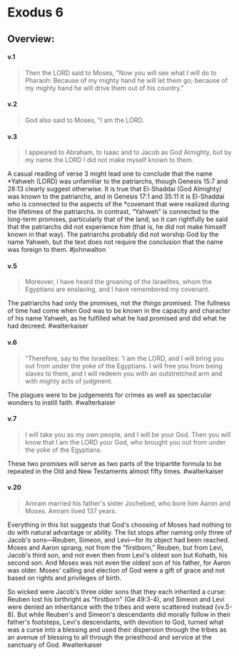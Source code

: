 # Exodus 6

## Overview:


#### v.1
>Then the LORD said to Moses, "Now you will see what I will do to Pharaoh: Because of my mighty hand he will let them go; because of my mighty hand he will drive them out of his country."

#### v.2
>God also said to Moses, "I am the LORD.

#### v.3
>I appeared to Abraham, to Isaac and to Jacob as God Almighty, but by my name the LORD I did not make myself known to them.

A casual reading of verse 3 might lead one to conclude that the name \*Yahweh (LORD) was unfamiliar to the patriarchs, though Genesis 15:7 and 28:13 clearly suggest otherwise. It is true that El-Shaddai (God Almighty) was known to the patriarchs, and in Genesis 17:1 and 35:11 it is El-Shaddai who is connected to the aspects of the \*covenant that were realized during the lifetimes of the patriarchs. In contrast, “Yahweh” is connected to the long-term promises, particularly that of the land, so it can rightfully be said that the patriarchs did not experience him (that is, he did not make himself known in that way). The patriarchs probably did not worship God by the name Yahweh, but the text does not require the conclusion that the name was foreign to them.
#johnwalton 

#### v.5
>Moreover, I have heard the groaning of the Israelites, whom the Egyptians are enslaving, and I have remembered my covenant.

The patriarchs had only the promises, not *the things* promised. The fullness of time had come when God was to be known in the capacity and character of his name Yahweh, as he fulfilled what he had promised and did what he had decreed.
#walterkaiser 

#### v.6
>"Therefore, say to the Israelites: 'I am the LORD, and I will bring you out from under the yoke of the Egyptians. I will free you from being slaves to them, and I will redeem you with an outstretched arm and with mighty acts of judgment.

The plagues were to be judgements for crimes as well as spectacular wonders to instill faith.
#walterkaiser 

#### v.7
>I will take you as my own people, and I will be your God. Then you will know that I am the LORD your God, who brought you out from under the yoke of the Egyptians.

These two promises will serve as two parts of the tripartite formula to be repeated in the Old and New Testaments almost fifty times.
#walterkaiser 

#### v.20
>Amram married his father's sister Jochebed, who bore him Aaron and Moses. Amram lived 137 years.

Everything in this list suggests that God's choosing of Moses had nothing to do with natural advantage or ability. The list stops after naming only three of Jacob's sons—Reuben, Simeon, and Levi—for its object had been reached. Moses and Aaron sprang, not from the "firstborn," Reuben, but from Levi, Jacob's third son, and not even then from Levi's oldest son but Kohath, his second son. And Moses was not even the oldest son of his father, for Aaron was older. Moses' calling and election of God were a gift of grace and not based on rights and privileges of birth.

So wicked were Jacob's three older sons that they each inherited a curse: Reuben lost his birthright as "firstborn" (Ge 49:3-4), and Simeon and Levi were denied an inheritance with the tribes and were scattered instead (vv.5-8). But while Reuben's and Simeon's descendants did morally follow in their father's footsteps, Levi's descendants, with devotion to God, turned what was a curse into a blessing and used their dispersion through the tribes as an avenue of blessing to all through the priesthood and service at the sanctuary of God.
#walterkaiser 

